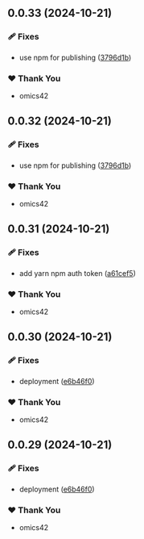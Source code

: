 ## 0.0.33 (2024-10-21)


### 🩹 Fixes

- use npm for publishing ([3796d1b](https://github.com/proxy-gram/proxygram/commit/3796d1b))

### ❤️  Thank You

- omics42

## 0.0.32 (2024-10-21)


### 🩹 Fixes

- use npm for publishing ([3796d1b](https://github.com/proxy-gram/proxygram/commit/3796d1b))

### ❤️  Thank You

- omics42

## 0.0.31 (2024-10-21)


### 🩹 Fixes

- add yarn npm auth token ([a61cef5](https://github.com/proxy-gram/proxygram/commit/a61cef5))

### ❤️  Thank You

- omics42

## 0.0.30 (2024-10-21)


### 🩹 Fixes

- deployment ([e6b46f0](https://github.com/proxy-gram/proxygram/commit/e6b46f0))

### ❤️  Thank You

- omics42

## 0.0.29 (2024-10-21)


### 🩹 Fixes

- deployment ([e6b46f0](https://github.com/proxy-gram/proxygram/commit/e6b46f0))

### ❤️  Thank You

- omics42